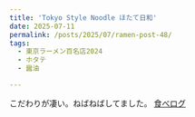 ```yaml
---
title: 'Tokyo Style Noodle ほたて日和'
date: 2025-07-11
permalink: /posts/2025/07/ramen-post-48/
tags:
  - 東京ラーメン百名店2024
  - ホタテ
  - 醤油

---
```


こだわりが凄い。ねばねばしてました。
[食べログ](https://tabelog.com/tokyo/A1310/A131001/13280086/)

